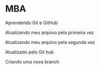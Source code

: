 # MBA
Aprendendo Git e GitHub

Atualizando meu arquivo pela primeira vez

Atualizando meu arquivo pela segunda vez

Atualizado pelo Git hub

Criando uma nova branch
